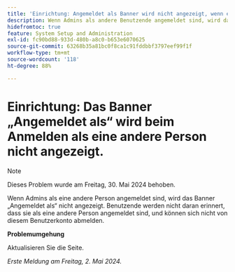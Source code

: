 ```yaml
---
title: 'Einrichtung: Angemeldet als Banner wird nicht angezeigt, wenn er als ein anderer Benutzer angemeldet ist.'
description: Wenn Admins als andere Benutzende angemeldet sind, wird das Banner „Angemeldet als“ nicht angezeigt. Benutzende werden nicht daran erinnert, dass sie als eine andere Person angemeldet sind, und können sich nicht von diesem Benutzerkonto abmelden.
hidefromtoc: true
feature: System Setup and Administration
exl-id: fc90bd88-933d-480b-a8c0-b653e6070625
source-git-commit: 63268b35a81bc0f8ca1c91fddbbf3797eef99f1f
workflow-type: tm+mt
source-wordcount: '118'
ht-degree: 88%

---
```


# Einrichtung: Das Banner „Angemeldet als“ wird beim Anmelden als eine andere Person nicht angezeigt.

>[!NOTE]
>
>Dieses Problem wurde am Freitag, 30. Mai 2024 behoben.

Wenn Admins als eine andere Person angemeldet sind, wird das Banner „Angemeldet als“ nicht angezeigt. Benutzende werden nicht daran erinnert, dass sie als eine andere Person angemeldet sind, und können sich nicht von diesem Benutzerkonto abmelden.

**Problemumgehung**

Aktualisieren Sie die Seite.

_Erste Meldung am Freitag, 2. Mai 2024._
